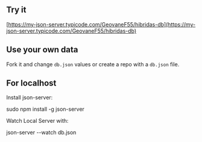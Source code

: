 ## Try it

[https://my-json-server.typicode.com/GeovaneF55/hibridas-db](https://my-json-server.typicode.com/GeovaneF55/hibridas-db)

## Use your own data

Fork it and change `db.json` values or create a repo with a `db.json` file.

## For localhost

Install json-server:

sudo npm install -g json-server

Watch Local Server with:

json-server --watch db.json



